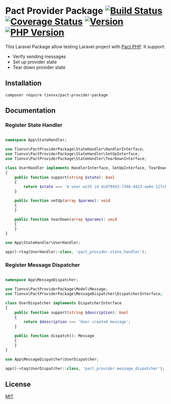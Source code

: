 # Pact Provider Package [![Build Status][actions_badge]][actions_link] [![Coverage Status][coveralls_badge]][coveralls_link] [![Version][version-image]][version-url] [![PHP Version][php-version-image]][php-version-url]

This Laravel Package allow testing Laravel project with [Pact PHP][pact-php].
It support:
* Verify sending messages
* Set up provider state
* Tear down provider state

## Installation

```shell
composer require tienvx/pact-provider-package
```

## Documentation

### Register State Handler

```php

namespace App\StateHandler;

use Tienvx\PactProviderPackage\StateHandler\HandlerInterface;
use Tienvx\PactProviderPackage\StateHandler\SetUpInterface;
use Tienvx\PactProviderPackage\StateHandler\TearDownInterface;

class UserHandler implements HandlerInterface, SetUpInterface, TearDownInterface
{
    public function support(string $state): bool
    {
        return $state === 'A user with id dcd79453-7346-4423-ae6e-127c60d8dd20 exists';
    }

    public function setUp(array $params): void
    {
    }

    public function tearDown(array $params): void
    {
    }
}
```

```php
use App\StateHandler\UserHandler;

app()->tag(UserHandler::class, 'pact_provider.state_handler');
```

### Register Message Dispatcher

```php

namespace App\MessageDispatcher;

use Tienvx\PactProviderPackage\Model\Message;
use Tienvx\PactProviderPackage\MessageDispatcher\DispatcherInterface;

class UserDispatcher implements DispatcherInterface
{
    public function support(string $description): bool
    {
        return $description === 'User created message';
    }

    public function dispatch(): Message
    {
    }
}
```

```php
use App\MessageDispatcher\UserDispatcher;

app()->tag(UserDispatcher::class, 'pact_provider.message_dispatcher');
```

## License

[MIT](https://github.com/tienvx/pact-provider-package/blob/main/LICENSE)

[actions_badge]: https://github.com/tienvx/pact-provider-package/workflows/main/badge.svg
[actions_link]: https://github.com/tienvx/pact-provider-package/actions

[coveralls_badge]: https://coveralls.io/repos/tienvx/pact-provider-package/badge.svg?branch=main&service=github
[coveralls_link]: https://coveralls.io/github/tienvx/pact-provider-package?branch=main

[version-url]: https://packagist.org/packages/tienvx/pact-provider-package
[version-image]: http://img.shields.io/packagist/v/tienvx/pact-provider-package.svg?style=flat

[php-version-url]: https://packagist.org/packages/tienvx/pact-provider-package
[php-version-image]: http://img.shields.io/badge/php-8.0.0+-ff69b4.svg

[pact-php]: https://github.com/pact-foundation/pact-php
